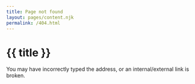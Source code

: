 ```yaml
---
title: Page not found
layout: pages/content.njk
permalink: /404.html
---
```

# {{ title }}

You may have incorrectly typed the address, or an internal/external link is broken.
